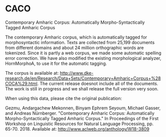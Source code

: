 # CACO
Contemporary Amharic Corpus: Automatically Morpho-Syntactically Tagged Amharic Corpus

The contemporary Amharic corpus, which is automatically tagged for morphosyntactic information. Texts are collected from 25,199 documents from different domains and about 24 million orthographic words are tokenized. Since it is partly a web corpus, we made some automatic spelling error correction. We have also modified the existing morphological analyzer, HornMorphoA, to use it for the automatic tagging.

The corpus is available at: http://www.dke-research.de/en/Research/Data+Sets/Contemporary+Amharic+Corpus+%28COCA%29.html. The current release doesnot include all of the documents. The work is still in progress and we shall release the full version very soon.

When using this data, please cite the original publication:

Gezmu, Andargachew Mekonnen, Binyam Ephrem Seyoum, Michael Gasser, and Andreas Nürnberger.  "Contemporary Amharic Corpus: Automatically Morpho-Syntactically Tagged Amharic Corpus." In Proceedings of the First Workshop on Linguistic Resources for Natural Language Processing, pp. 65-70. 2018. Available at: http://www.aclweb.org/anthology/W18-3809
